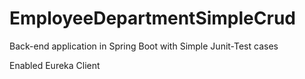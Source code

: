 # EmployeeDepartmentSimpleCrud
Back-end application in Spring Boot with Simple Junit-Test cases

Enabled Eureka Client
